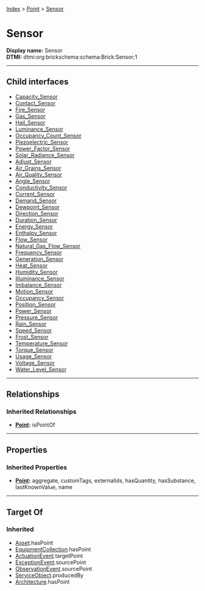 [Index](../../index.md) > [Point](../Point.md) > [Sensor](#)
# Sensor

**Display name:** Sensor<br />
**DTMI:** dtmi:org:brickschema:schema:Brick:Sensor;1

---

## Child interfaces
* [Capacity_Sensor](Capacity_Sensor.md)
* [Contact_Sensor](Contact_Sensor.md)
* [Fire_Sensor](Fire_Sensor.md)
* [Gas_Sensor](Gas_Sensor.md)
* [Hail_Sensor](Hail_Sensor.md)
* [Luminance_Sensor](Luminance_Sensor.md)
* [Occupancy_Count_Sensor](Occupancy_Count_Sensor.md)
* [Piezoelectric_Sensor](Piezoelectric_Sensor.md)
* [Power_Factor_Sensor](Power_Factor_Sensor.md)
* [Solar_Radiance_Sensor](Solar_Radiance_Sensor.md)
* [Adjust_Sensor](Adjust_Sensor/Adjust_Sensor.md)
* [Air_Grains_Sensor](Air_Grains_Sensor/Air_Grains_Sensor.md)
* [Air_Quality_Sensor](Air_Quality_Sensor/Air_Quality_Sensor.md)
* [Angle_Sensor](Angle_Sensor/Angle_Sensor.md)
* [Conductivity_Sensor](Conductivity_Sensor/Conductivity_Sensor.md)
* [Current_Sensor](Current_Sensor/Current_Sensor.md)
* [Demand_Sensor](Demand_Sensor/Demand_Sensor.md)
* [Dewpoint_Sensor](Dewpoint_Sensor/Dewpoint_Sensor.md)
* [Direction_Sensor](Direction_Sensor/Direction_Sensor.md)
* [Duration_Sensor](Duration_Sensor/Duration_Sensor.md)
* [Energy_Sensor](Energy_Sensor/Energy_Sensor.md)
* [Enthalpy_Sensor](Enthalpy_Sensor/Enthalpy_Sensor.md)
* [Flow_Sensor](Flow_Sensor/Flow_Sensor.md)
* [Natural_Gas_Flow_Sensor](Flow_Sensor/Natural_Gas_Flow_Sensor.md)
* [Frequency_Sensor](Frequency_Sensor/Frequency_Sensor.md)
* [Generation_Sensor](Generation_Sensor/Generation_Sensor.md)
* [Heat_Sensor](Heat_Sensor/Heat_Sensor.md)
* [Humidity_Sensor](Humidity_Sensor/Humidity_Sensor.md)
* [Illuminance_Sensor](Illuminance_Sensor/Illuminance_Sensor.md)
* [Imbalance_Sensor](Imbalance_Sensor/Imbalance_Sensor.md)
* [Motion_Sensor](Motion_Sensor/Motion_Sensor.md)
* [Occupancy_Sensor](Occupancy_Sensor/Occupancy_Sensor.md)
* [Position_Sensor](Position_Sensor/Position_Sensor.md)
* [Power_Sensor](Power_Sensor/Power_Sensor.md)
* [Pressure_Sensor](Pressure_Sensor/Pressure_Sensor.md)
* [Rain_Sensor](Rain_Sensor/Rain_Sensor.md)
* [Speed_Sensor](Speed_Sensor/Speed_Sensor.md)
* [Frost_Sensor](Temperature_Sensor/Frost_Sensor.md)
* [Temperature_Sensor](Temperature_Sensor/Temperature_Sensor.md)
* [Torque_Sensor](Torque_Sensor/Torque_Sensor.md)
* [Usage_Sensor](Usage_Sensor/Usage_Sensor.md)
* [Voltage_Sensor](Voltage_Sensor/Voltage_Sensor.md)
* [Water_Level_Sensor](Water_Level_Sensor/Water_Level_Sensor.md)

---

## Relationships

### Inherited Relationships
* **[Point](../Point.md):** isPointOf

---

## Properties

### Inherited Properties
* **[Point](../Point.md):** aggregate, customTags, externalIds, hasQuantity, hasSubstance, lastKnownValue, name

---

## Target Of
### Inherited
* [Asset](../../Asset/Asset.md).hasPoint
* [EquipmentCollection](../../Collection/EquipmentCollection.md).hasPoint
* [ActuationEvent](../../Event/PointEvent/ActuationEvent.md).targetPoint
* [ExceptionEvent](../../Event/PointEvent/ExceptionEvent.md).sourcePoint
* [ObservationEvent](../../Event/PointEvent/ObservationEvent.md).sourcePoint
* [ServiceObject](../../Information/ServiceObject/ServiceObject.md).producedBy
* [Architecture](../../Space/Architecture/Architecture.md).hasPoint
